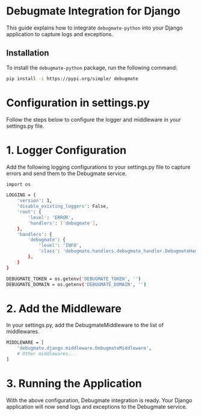 # Debugmate Integration for Django

This guide explains how to integrate `debugmate-python` into your Django application to capture logs and exceptions.

## Installation

To install the `debugmate-python` package, run the following command:

```bash
pip install -i https://pypi.org/simple/ debugmate
```

# Configuration in settings.py

Follow the steps below to configure the logger and middleware in your settings.py file.

# 1. Logger Configuration

Add the following logging configurations to your settings.py file to capture errors and send them to the Debugmate service.

```bash
import os

LOGGING = {
    'version': 1,
    'disable_existing_loggers': False,
    'root': {
        'level': 'ERROR',
        'handlers': ['debugmate'],
    },
    'handlers': {
        'debugmate': {
            'level': 'INFO',
            'class': 'debugmate.handlers.debugmate_handler.DebugmateHandler',
        },
    }
}

DEBUGMATE_TOKEN = os.getenv('DEBUGMATE_TOKEN', '')
DEBUGMATE_DOMAIN = os.getenv('DEBUGMATE_DOMAIN', '')
```

# 2. Add the Middleware
In your settings.py, add the DebugmateMiddleware to the list of middlewares.

```bash
MIDDLEWARE = [
    'debugmate.django.middleware.DebugmateMiddleware',
    # Other middlewares...
]
```
# 3. Running the Application

With the above configuration, Debugmate integration is ready. Your Django application will now send logs and exceptions to the Debugmate service.
